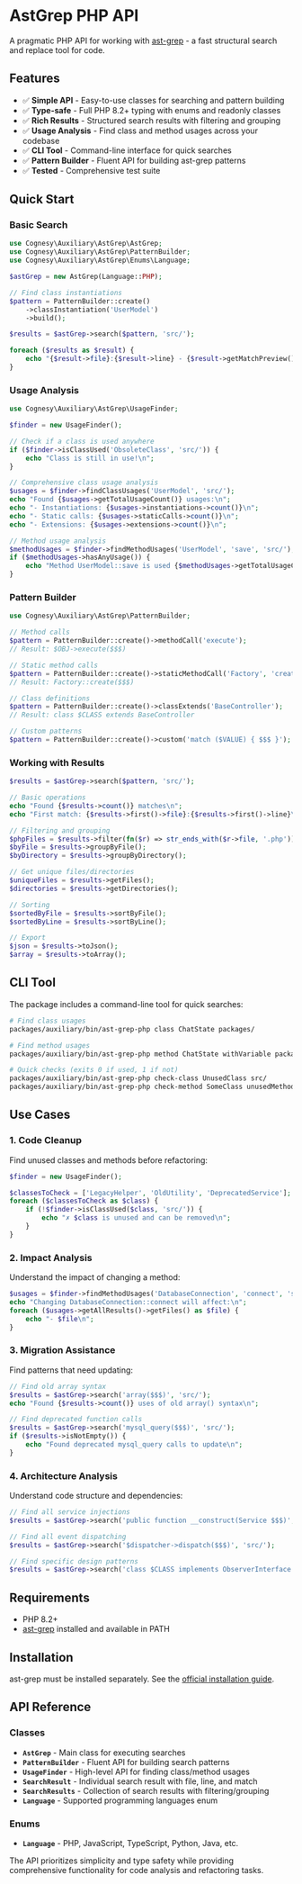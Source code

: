 # AstGrep PHP API

A pragmatic PHP API for working with [ast-grep](https://ast-grep.github.io/) - a fast structural search and replace tool for code.

## Features

- ✅ **Simple API** - Easy-to-use classes for searching and pattern building
- ✅ **Type-safe** - Full PHP 8.2+ typing with enums and readonly classes
- ✅ **Rich Results** - Structured search results with filtering and grouping
- ✅ **Usage Analysis** - Find class and method usages across your codebase
- ✅ **CLI Tool** - Command-line interface for quick searches
- ✅ **Pattern Builder** - Fluent API for building ast-grep patterns
- ✅ **Tested** - Comprehensive test suite

## Quick Start

### Basic Search

```php
use Cognesy\Auxiliary\AstGrep\AstGrep;
use Cognesy\Auxiliary\AstGrep\PatternBuilder;
use Cognesy\Auxiliary\AstGrep\Enums\Language;

$astGrep = new AstGrep(Language::PHP);

// Find class instantiations
$pattern = PatternBuilder::create()
    ->classInstantiation('UserModel')
    ->build();

$results = $astGrep->search($pattern, 'src/');

foreach ($results as $result) {
    echo "{$result->file}:{$result->line} - {$result->getMatchPreview()}\n";
}
```

### Usage Analysis

```php
use Cognesy\Auxiliary\AstGrep\UsageFinder;

$finder = new UsageFinder();

// Check if a class is used anywhere
if ($finder->isClassUsed('ObsoleteClass', 'src/')) {
    echo "Class is still in use!\n";
}

// Comprehensive class usage analysis
$usages = $finder->findClassUsages('UserModel', 'src/');
echo "Found {$usages->getTotalUsageCount()} usages:\n";
echo "- Instantiations: {$usages->instantiations->count()}\n";
echo "- Static calls: {$usages->staticCalls->count()}\n";
echo "- Extensions: {$usages->extensions->count()}\n";

// Method usage analysis
$methodUsages = $finder->findMethodUsages('UserModel', 'save', 'src/');
if ($methodUsages->hasAnyUsage()) {
    echo "Method UserModel::save is used {$methodUsages->getTotalUsageCount()} times\n";
}
```

### Pattern Builder

```php
use Cognesy\Auxiliary\AstGrep\PatternBuilder;

// Method calls
$pattern = PatternBuilder::create()->methodCall('execute');
// Result: $OBJ->execute($$$)

// Static method calls
$pattern = PatternBuilder::create()->staticMethodCall('Factory', 'create');
// Result: Factory::create($$$)

// Class definitions
$pattern = PatternBuilder::create()->classExtends('BaseController');
// Result: class $CLASS extends BaseController

// Custom patterns
$pattern = PatternBuilder::create()->custom('match ($VALUE) { $$$ }');
```

### Working with Results

```php
$results = $astGrep->search($pattern, 'src/');

// Basic operations
echo "Found {$results->count()} matches\n";
echo "First match: {$results->first()->file}:{$results->first()->line}\n";

// Filtering and grouping
$phpFiles = $results->filter(fn($r) => str_ends_with($r->file, '.php'));
$byFile = $results->groupByFile();
$byDirectory = $results->groupByDirectory();

// Get unique files/directories
$uniqueFiles = $results->getFiles();
$directories = $results->getDirectories();

// Sorting
$sortedByFile = $results->sortByFile();
$sortedByLine = $results->sortByLine();

// Export
$json = $results->toJson();
$array = $results->toArray();
```

## CLI Tool

The package includes a command-line tool for quick searches:

```bash
# Find class usages
packages/auxiliary/bin/ast-grep-php class ChatState packages/

# Find method usages
packages/auxiliary/bin/ast-grep-php method ChatState withVariable packages/

# Quick checks (exits 0 if used, 1 if not)
packages/auxiliary/bin/ast-grep-php check-class UnusedClass src/
packages/auxiliary/bin/ast-grep-php check-method SomeClass unusedMethod src/
```

## Use Cases

### 1. Code Cleanup
Find unused classes and methods before refactoring:

```php
$finder = new UsageFinder();

$classesToCheck = ['LegacyHelper', 'OldUtility', 'DeprecatedService'];
foreach ($classesToCheck as $class) {
    if (!$finder->isClassUsed($class, 'src/')) {
        echo "✗ $class is unused and can be removed\n";
    }
}
```

### 2. Impact Analysis
Understand the impact of changing a method:

```php
$usages = $finder->findMethodUsages('DatabaseConnection', 'connect', 'src/');
echo "Changing DatabaseConnection::connect will affect:\n";
foreach ($usages->getAllResults()->getFiles() as $file) {
    echo "- $file\n";
}
```

### 3. Migration Assistance
Find patterns that need updating:

```php
// Find old array syntax
$results = $astGrep->search('array($$$)', 'src/');
echo "Found {$results->count()} uses of old array() syntax\n";

// Find deprecated function calls
$results = $astGrep->search('mysql_query($$$)', 'src/');
if ($results->isNotEmpty()) {
    echo "Found deprecated mysql_query calls to update\n";
}
```

### 4. Architecture Analysis
Understand code structure and dependencies:

```php
// Find all service injections
$results = $astGrep->search('public function __construct(Service $$$)', 'src/');

// Find all event dispatching
$results = $astGrep->search('$dispatcher->dispatch($$$)', 'src/');

// Find specific design patterns
$results = $astGrep->search('class $CLASS implements ObserverInterface', 'src/');
```

## Requirements

- PHP 8.2+
- [ast-grep](https://ast-grep.github.io/) installed and available in PATH

## Installation

ast-grep must be installed separately. See the [official installation guide](https://ast-grep.github.io/guide/quick-start.html).

## API Reference

### Classes

- **`AstGrep`** - Main class for executing searches
- **`PatternBuilder`** - Fluent API for building search patterns
- **`UsageFinder`** - High-level API for finding class/method usages
- **`SearchResult`** - Individual search result with file, line, and match
- **`SearchResults`** - Collection of search results with filtering/grouping
- **`Language`** - Supported programming languages enum

### Enums

- **`Language`** - PHP, JavaScript, TypeScript, Python, Java, etc.

The API prioritizes simplicity and type safety while providing comprehensive functionality for code analysis and refactoring tasks.